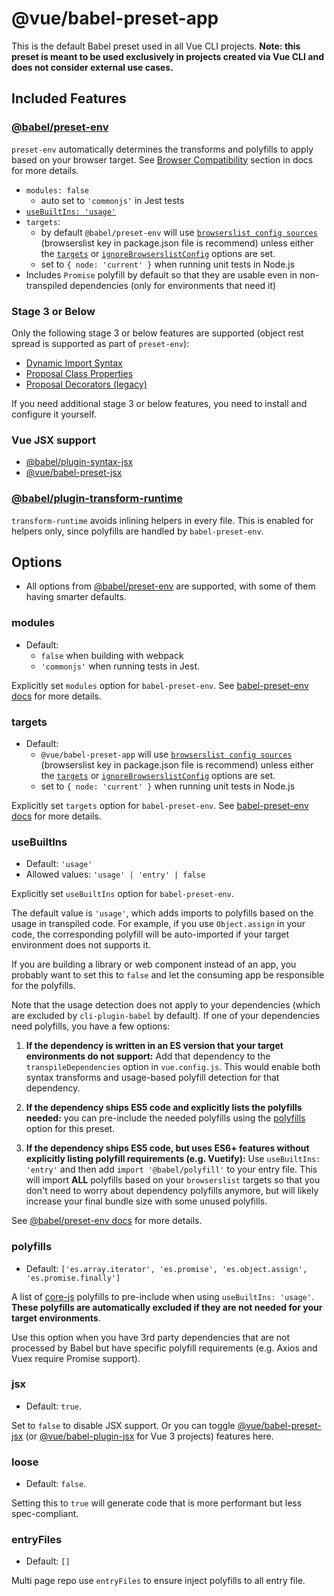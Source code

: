 # @vue/babel-preset-app

This is the default Babel preset used in all Vue CLI projects. **Note: this preset is meant to be used exclusively in projects created via Vue CLI and does not consider external use cases.**

## Included Features

### [@babel/preset-env](https://new.babeljs.io/docs/en/next/babel-preset-env.html)

`preset-env` automatically determines the transforms and polyfills to apply based on your browser target. See [Browser Compatibility](https://cli.vuejs.org/guide/browser-compatibility.html) section in docs for more details.

- `modules: false`
  - auto set to `'commonjs'` in Jest tests
- [`useBuiltIns: 'usage'`](#usebuiltins)
- `targets`:
  - by default `@babel/preset-env` will use [`browserslist config sources`](https://github.com/browserslist/browserslist#queries) (browserslist key in package.json file is recommend) unless either the [`targets`](https://babeljs.io/docs/en/babel-preset-env#targets) or [`ignoreBrowserslistConfig`](https://babeljs.io/docs/en/babel-preset-env#ignorebrowserslistconfig) options are set.
  - set to `{ node: 'current' }` when running unit tests in Node.js
- Includes `Promise` polyfill by default so that they are usable even in non-transpiled dependencies (only for environments that need it)

### Stage 3 or Below

Only the following stage 3 or below features are supported (object rest spread is supported as part of `preset-env`):

- [Dynamic Import Syntax](https://github.com/tc39/proposal-dynamic-import)
- [Proposal Class Properties](https://babeljs.io/docs/en/next/babel-plugin-proposal-class-properties.html)
- [Proposal Decorators (legacy)](https://babeljs.io/docs/en/next/babel-plugin-proposal-decorators.html)

If you need additional stage 3 or below features, you need to install and configure it yourself.

### Vue JSX support

- [@babel/plugin-syntax-jsx](https://github.com/babel/babel/tree/master/packages/babel-plugin-syntax-jsx)
- [@vue/babel-preset-jsx](https://github.com/vuejs/jsx)

### [@babel/plugin-transform-runtime](https://github.com/babel/babel/tree/master/packages/babel-plugin-transform-runtime)

`transform-runtime` avoids inlining helpers in every file. This is enabled for helpers only, since polyfills are handled by `babel-preset-env`.

## Options

- All options from [@babel/preset-env](https://babeljs.io/docs/en/next/babel-preset-env.html) are supported, with some of them having smarter defaults.

### modules

- Default:
  - `false` when building with webpack
  - `'commonjs'` when running tests in Jest.

Explicitly set `modules` option for `babel-preset-env`. See [babel-preset-env docs](https://github.com/babel/babel/tree/master/packages/babel-preset-env#modules) for more details.

### targets

- Default:
  - `@vue/babel-preset-app` will use [`browserslist config sources`](https://github.com/browserslist/browserslist#queries) (browserslist key in package.json file is recommend) unless either the [`targets`](https://babeljs.io/docs/en/babel-preset-env#targets) or [`ignoreBrowserslistConfig`](https://babeljs.io/docs/en/babel-preset-env#ignorebrowserslistconfig) options are set.
  - set to `{ node: 'current' }` when running unit tests in Node.js

Explicitly set `targets` option for `babel-preset-env`. See [babel-preset-env docs](https://github.com/babel/babel/tree/master/packages/babel-preset-env#targets) for more details.

### useBuiltIns

- Default: `'usage'`
- Allowed values: `'usage' | 'entry' | false`

Explicitly set `useBuiltIns` option for `babel-preset-env`.

The default value is `'usage'`, which adds imports to polyfills based on the usage in transpiled code. For example, if you use `Object.assign` in your code, the corresponding polyfill will be auto-imported if your target environment does not supports it.

If you are building a library or web component instead of an app, you probably want to set this to `false` and let the consuming app be responsible for the polyfills.

Note that the usage detection does not apply to your dependencies (which are excluded by `cli-plugin-babel` by default). If one of your dependencies need polyfills, you have a few options:

1. **If the dependency is written in an ES version that your target environments do not support:** Add that dependency to the `transpileDependencies` option in `vue.config.js`. This would enable both syntax transforms and usage-based polyfill detection for that dependency.

2. **If the dependency ships ES5 code and explicitly lists the polyfills needed:** you can pre-include the needed polyfills using the [polyfills](#polyfills) option for this preset.

3. **If the dependency ships ES5 code, but uses ES6+ features without explicitly listing polyfill requirements (e.g. Vuetify):** Use `useBuiltIns: 'entry'` and then add `import '@babel/polyfill'` to your entry file. This will import **ALL** polyfills based on your `browserslist` targets so that you don't need to worry about dependency polyfills anymore, but will likely increase your final bundle size with some unused polyfills.

See [@babel/preset-env docs](https://new.babeljs.io/docs/en/next/babel-preset-env.html#usebuiltins-usage) for more details.

### polyfills

- Default: `['es.array.iterator', 'es.promise', 'es.object.assign', 'es.promise.finally']`

A list of [core-js](https://github.com/zloirock/core-js) polyfills to pre-include when using `useBuiltIns: 'usage'`. **These polyfills are automatically excluded if they are not needed for your target environments**.

Use this option when you have 3rd party dependencies that are not processed by Babel but have specific polyfill requirements (e.g. Axios and Vuex require Promise support).

### jsx

- Default: `true`.

Set to `false` to disable JSX support. Or you can toggle [@vue/babel-preset-jsx](https://github.com/vuejs/jsx/tree/dev/packages/babel-preset-jsx) (or [@vue/babel-plugin-jsx](https://github.com/vuejs/jsx-next) for Vue 3 projects) features here.

### loose

- Default: `false`.

Setting this to `true` will generate code that is more performant but less spec-compliant.

### entryFiles

- Default: `[]`

Multi page repo use `entryFiles` to ensure inject polyfills to all entry file.

